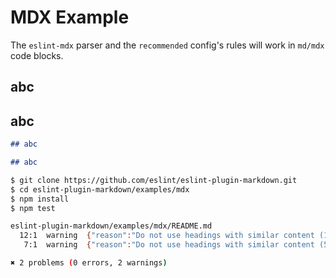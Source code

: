 # MDX Example

The `eslint-mdx` parser and the `recommended` config's rules will work in `md/mdx` code blocks.

## abc

## abc

```md
## abc

## abc
```

```sh
$ git clone https://github.com/eslint/eslint-plugin-markdown.git
$ cd eslint-plugin-markdown/examples/mdx
$ npm install
$ npm test

eslint-plugin-markdown/examples/mdx/README.md
  12:1  warning  {"reason":"Do not use headings with similar content (1:1)","source":"remark-lint","ruleId":"no-duplicate-headings","severity":1}  mdx/remark
   7:1  warning  {"reason":"Do not use headings with similar content (5:1)","source":"remark-lint","ruleId":"no-duplicate-headings","severity":1}  mdx/remark

✖ 2 problems (0 errors, 2 warnings)
```
